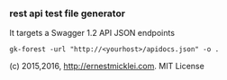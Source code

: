 ### rest api test file generator
It targets a Swagger 1.2 API JSON endpoints

	gk-forest -url "http://<yourhost>/apidocs.json" -o .
	
(c) 2015,2016, http://ernestmicklei.com. MIT License
